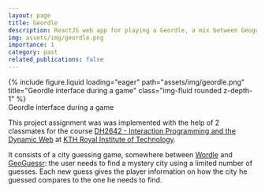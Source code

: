 ```yaml
---
layout: page
title: Geordle
description: ReactJS web app for playing a Geordle, a mix between Geoguessr and Wordle
img: assets/img/geordle.png
importance: 1
category: past
related_publications: false
---
```

<div class="row">
    <div class="col-sm mt-3 mt-md-0">
        {% include figure.liquid loading="eager" path="assets/img/geordle.png" title="Geordle interface during a game" class="img-fluid rounded z-depth-1" %}
    </div>
</div>
<div class="caption">
    Geordle interface during a game
</div>

This project assignment was was implemented with the help of 2 classmates for the course [DH2642 - Interaction Programming and the Dynamic Web](https://www.kth.se/student/kurser/kurs/DH2642?l=en) at [KTH Royal Institute of Technology](kth.se).

It consists of a city guessing game, somewhere between [Wordle](https://www.nytimes.com/games/wordle/index.html) and [GeoGuessr](https://www.geoguessr.com/): the user needs to find a mystery city using a limited number of guesses. Each new guess gives the player information on how the city he guessed compares to the one he needs to find.

